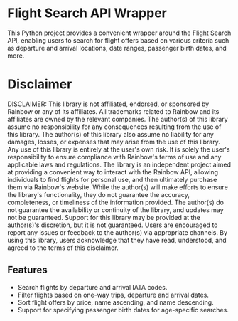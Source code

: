 # Flight Search API Wrapper

This Python project provides a convenient wrapper around the Flight Search API, enabling users to search for flight offers based on various criteria such as departure and arrival locations, date ranges, passenger birth dates, and more.

# Disclaimer

DISCLAIMER: This library is not affiliated, endorsed, or sponsored by Rainbow or any of its affiliates.
All trademarks related to Rainbow and its affiliates are owned by the relevant companies.
The author(s) of this library assume no responsibility for any consequences resulting from the use of this library.
The author(s) of this library also assume no liability for any damages, losses, or expenses that may arise from the use of this library.
Any use of this library is entirely at the user's own risk.
It is solely the user's responsibility to ensure compliance with Rainbow's terms of use and any applicable laws and regulations.
The library is an independent project aimed at providing a convenient way to interact with the Rainbow API, allowing individuals to find flights for personal use, and then ultimately purchase them via Rainbow's website. While the author(s) will make efforts to ensure the library's functionality, they do not guarantee the accuracy, completeness, or timeliness of the information provided.
The author(s) do not guarantee the availability or continuity of the library, and updates may not be guaranteed.
Support for this library may be provided at the author(s)'s discretion, but it is not guaranteed.
Users are encouraged to report any issues or feedback to the author(s) via appropriate channels.
By using this library, users acknowledge that they have read, understood, and agreed to the terms of this disclaimer.

## Features

- Search flights by departure and arrival IATA codes.
- Filter flights based on one-way trips, departure and arrival dates.
- Sort flight offers by price, name ascending, and name descending.
- Support for specifying passenger birth dates for age-specific searches.
